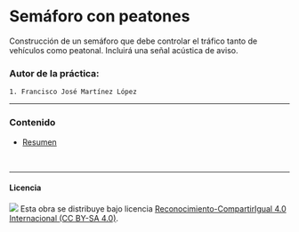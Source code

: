 # Semáforo con peatones

Construcción de un semáforo que debe controlar el tráfico tanto de vehículos como peatonal. Incluirá una señal acústica de aviso.

### Autor de la práctica:
    1. Francisco José Martínez López

<hr>

### Contenido

- [Resumen](Resumen.pdf)


<br>


***

#### Licencia

<img src="http://i.creativecommons.org/l/by-sa/4.0/88x31.png" /> Esta obra se distribuye bajo licencia [Reconocimiento-CompartirIgual 4.0 Internacional (CC BY-SA 4.0)](https://creativecommons.org/licenses/by-sa/4.0/deed.es_ES).

